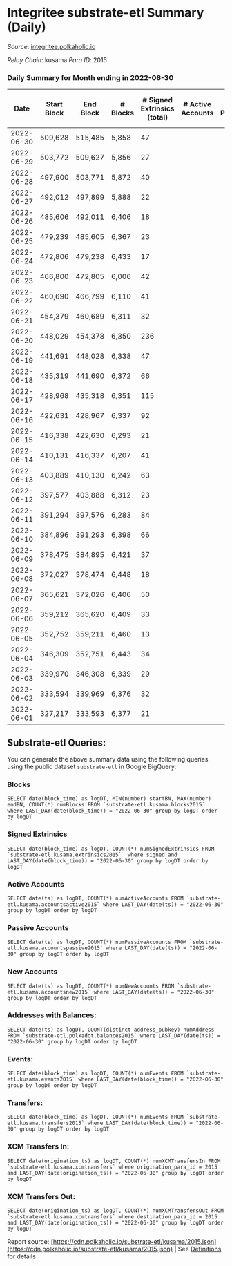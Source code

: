 # Integritee substrate-etl Summary (Daily)

_Source_: [integritee.polkaholic.io](https://integritee.polkaholic.io)

*Relay Chain*: kusama
*Para ID*: 2015



### Daily Summary for Month ending in 2022-06-30


| Date | Start Block | End Block | # Blocks | # Signed Extrinsics (total) | # Active Accounts | # Passive | # New | # Addresses with Balances | # Events | # Transfers | # XCM Transfers In | # XCM Transfers Out | Issues | 
| ---- | ----------- | --------- | -------- | --------------------------- | ----------------- | --------- | ----- | ------------------------- | -------- | ----------- | ------------------ | ------------------- | ------ |
| 2022-06-30 | 509,628 | 515,485 | 5,858 | 47 |  |  |  | 11,443 | 11,978 | 23 ($1,193.13) |   | 3 ($121.55) |  |
| 2022-06-29 | 503,772 | 509,627 | 5,856 | 27 |  |  |  | 11,438 | 11,855 | 12 ($656.58) |   | 2 ($555.19) |  |
| 2022-06-28 | 497,900 | 503,771 | 5,872 | 40 |  |  |  | 11,438 | 11,968 | 22 ($2,944.70) | 2 ($3.22) | 3 ($4.26) |  |
| 2022-06-27 | 492,012 | 497,899 | 5,888 | 22 |  |  |  | 11,437 | 11,881 | 6 ($1,092.93) |   |   |  |
| 2022-06-26 | 485,606 | 492,011 | 6,406 | 18 |  |  |  | 11,437 | 12,909 | 8 ($705.20) |   |   |  |
| 2022-06-25 | 479,239 | 485,605 | 6,367 | 23 |  |  |  | 11,436 | 12,856 | 12 ($1,299.85) |   |   |  |
| 2022-06-24 | 472,806 | 479,238 | 6,433 | 17 |  |  |  | 11,435 | 12,968 | 6 ($243.21) | 1 ($0.62) | 2 ($0.62) |  |
| 2022-06-23 | 466,800 | 472,805 | 6,006 | 42 |  |  |  | 11,435 | 12,241 | 18 ($3,758.52) | 2 ($1.00) | 2 ($1.63) |  |
| 2022-06-22 | 460,690 | 466,799 | 6,110 | 41 |  |  |  | 11,432 | 12,452 | 21 ($1,131.06) | 1 ($0.34) | 1 ($0.66) |  |
| 2022-06-21 | 454,379 | 460,689 | 6,311 | 32 |  |  |  | 11,430 | 12,788 | 20 ($1,791.96) |   |   |  |
| 2022-06-20 | 448,029 | 454,378 | 6,350 | 236 |  |  |  | 11,430 | 13,889 | 217 ($7,952.48) |   |   |  |
| 2022-06-19 | 441,691 | 448,028 | 6,338 | 47 |  |  |  | 11,429 | 12,917 | 31 ($233,088.90) |   |   |  |
| 2022-06-18 | 435,319 | 441,690 | 6,372 | 66 |  |  |  | 11,428 | 13,116 | 52 ($18,141.29) |   |   |  |
| 2022-06-17 | 428,968 | 435,318 | 6,351 | 115 |  |  |  | 11,424 | 13,325 | 98 ($50,538.50) |   |   |  |
| 2022-06-16 | 422,631 | 428,967 | 6,337 | 92 |  |  |  | 11,417 | 13,194 | 76 ($191,622.56) |   |   |  |
| 2022-06-15 | 416,338 | 422,630 | 6,293 | 21 |  |  |  | 11,412 | 12,699 | 15 ($1,870.25) |   |   |  |
| 2022-06-14 | 410,131 | 416,337 | 6,207 | 41 |  |  |  | 11,411 | 12,627 | 33 ($4,186.92) |   |   |  |
| 2022-06-13 | 403,889 | 410,130 | 6,242 | 63 |  |  |  | 11,408 | 12,805 | 51 ($30,453.91) |   |   |  |
| 2022-06-12 | 397,577 | 403,888 | 6,312 | 23 |  |  |  | 11,406 | 12,747 | 14 ($8,358.79) |   |   |  |
| 2022-06-11 | 391,294 | 397,576 | 6,283 | 84 |  |  |  | 11,403 | 12,984 | 66 ($14,580.18) |   |   |  |
| 2022-06-10 | 384,896 | 391,293 | 6,398 | 66 |  |  |  | 11,401 | 13,144 | 43 ($22,385.12) |   |   |  |
| 2022-06-09 | 378,475 | 384,895 | 6,421 | 37 |  |  |  | 11,395 | 13,041 | 25 ($19,539.29) |   |   |  |
| 2022-06-08 | 372,027 | 378,474 | 6,448 | 18 |  |  |  | 11,389 | 12,988 | 8 ($720.28) |   |   |  |
| 2022-06-07 | 365,621 | 372,026 | 6,406 | 50 |  |  |  | 11,389 | 13,090 | 25 ($3,570.72) |   |   |  |
| 2022-06-06 | 359,212 | 365,620 | 6,409 | 33 |  |  |  | 11,385 | 12,993 | 19 ($1,419.38) |   |   |  |
| 2022-06-05 | 352,752 | 359,211 | 6,460 | 13 |  |  |  | 11,381 | 12,987 | 8 ($1,430.12) |   |   |  |
| 2022-06-04 | 346,309 | 352,751 | 6,443 | 34 |  |  |  | 11,381 | 13,064 | 20 ($2,827.64) |   |   |  |
| 2022-06-03 | 339,970 | 346,308 | 6,339 | 29 |  |  |  | 11,378 | 12,832 | 13 ($663.44) |   |   |  |
| 2022-06-02 | 333,594 | 339,969 | 6,376 | 32 |  |  |  | 11,377 | 12,914 | 16 ($2,810.14) |   |   |  |
| 2022-06-01 | 327,217 | 333,593 | 6,377 | 21 |  |  |  | 11,374 | 12,862 | 13 ($5,705.36) |   |   |  |

## Substrate-etl Queries:
You can generate the above summary data using the following queries using the public dataset `substrate-etl` in Google BigQuery:


### Blocks
```
SELECT date(block_time) as logDT, MIN(number) startBN, MAX(number) endBN, COUNT(*) numBlocks FROM `substrate-etl.kusama.blocks2015`  where LAST_DAY(date(block_time)) = "2022-06-30" group by logDT order by logDT
```


### Signed Extrinsics
```
SELECT date(block_time) as logDT, COUNT(*) numSignedExtrinsics FROM `substrate-etl.kusama.extrinsics2015`  where signed and LAST_DAY(date(block_time)) = "2022-06-30" group by logDT order by logDT
```


### Active Accounts
```
SELECT date(ts) as logDT, COUNT(*) numActiveAccounts FROM `substrate-etl.kusama.accountsactive2015` where LAST_DAY(date(ts)) = "2022-06-30" group by logDT order by logDT
```


### Passive Accounts
```
SELECT date(ts) as logDT, COUNT(*) numPassiveAccounts FROM `substrate-etl.kusama.accountspassive2015` where LAST_DAY(date(ts)) = "2022-06-30" group by logDT order by logDT
```


### New Accounts
```
SELECT date(ts) as logDT, COUNT(*) numNewAccounts FROM `substrate-etl.kusama.accountsnew2015` where LAST_DAY(date(ts)) = "2022-06-30" group by logDT order by logDT
```


### Addresses with Balances:
```
SELECT date(ts) as logDT, COUNT(distinct address_pubkey) numAddress FROM `substrate-etl.polkadot.balances2015` where LAST_DAY(date(ts)) = "2022-06-30" group by logDT order by logDT
```


### Events:
```
SELECT date(block_time) as logDT, COUNT(*) numEvents FROM `substrate-etl.kusama.events2015` where LAST_DAY(date(block_time)) = "2022-06-30" group by logDT order by logDT
```


### Transfers:
```
SELECT date(block_time) as logDT, COUNT(*) numEvents FROM `substrate-etl.kusama.transfers2015` where LAST_DAY(date(block_time)) = "2022-06-30" group by logDT order by logDT
```


### XCM Transfers In:
```
SELECT date(origination_ts) as logDT, COUNT(*) numXCMTransfersIn FROM `substrate-etl.kusama.xcmtransfers` where origination_para_id = 2015 and LAST_DAY(date(origination_ts)) = "2022-06-30" group by logDT order by logDT
```


### XCM Transfers Out:
```
SELECT date(origination_ts) as logDT, COUNT(*) numXCMTransfersOut FROM `substrate-etl.kusama.xcmtransfers` where destination_para_id = 2015 and LAST_DAY(date(origination_ts)) = "2022-06-30" group by logDT order by logDT
```



Report source: [https://cdn.polkaholic.io/substrate-etl/kusama/2015.json](https://cdn.polkaholic.io/substrate-etl/kusama/2015.json) | See [Definitions](/DEFINITIONS.md) for details
